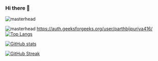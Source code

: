 ### Hi there 👋
<!-- adding photo -->

![masterhead](https://github.com/parth656/parth656/profile.png)


![masterhead](https://github.com/parth656/parth656/profile.png)
https://auth.geeksforgeeks.org/user/parthbijpuriya416/
[![Top Langs](https://github-readme-stats-git-masterrstaa-rickstaa.vercel.app/api/top-langs/?username=parth656&size_weight=0.5&count_weight=0.5&layout=compact)](https://github.com/anuraghazra/github-readme-stats)

[![GitHub stats](https://github-readme-stats.vercel.app/api?username=parth656)](https://github.com/anuraghazra/github-readme-stats)

[![GitHub Streak](https://streak-stats.demolab.com/?user=parth656)](https://git.io/streak-stats)

<!--
**parth656/parth656** is a ✨ _special_ ✨ repository because its `README.md` (this file) appears on your GitHub profile.

Here are some ideas to get you started:

- 🔭 I’m currently working on ...
- 🌱 I’m currently learning ...
- 👯 I’m looking to collaborate on ...
- 🤔 I’m looking for help with ...
- 💬 Ask me about ...
- 📫 How to reach me: ...
- 😄 Pronouns: ...
- ⚡ Fun fact: ...
-->

